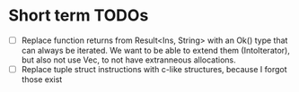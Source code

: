 # Short term TODOs

- [ ] Replace function returns from Result<Ins, String>
  with an Ok() type that can always be iterated.
  We want to be able to extend them (IntoIterator), but also
  not use Vec, to not have extranneous allocations.
- [ ] Replace tuple struct instructions with c-like structures,
  because I forgot those exist
